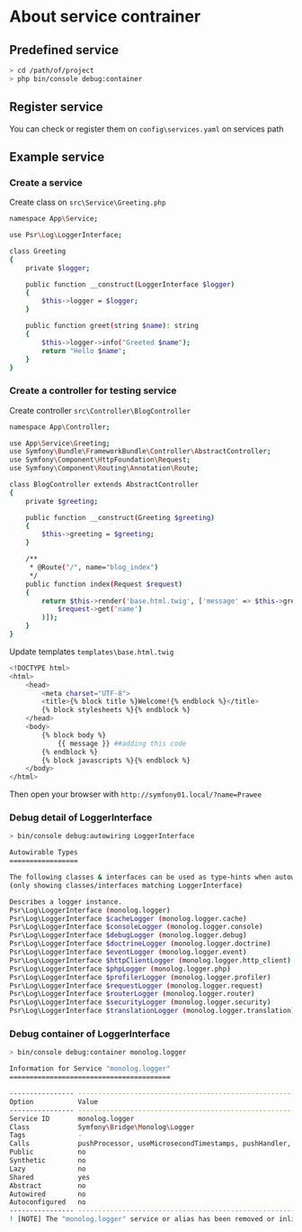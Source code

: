 # About service contrainer

## Predefined service

```bash
> cd /path/of/project
> php bin/console debug:container
```

## Register service

You can check or register them on `config\services.yaml` on services path

## Example service

### Create a service

Create class on `src\Service\Greeting.php`

```bash
namespace App\Service;

use Psr\Log\LoggerInterface;

class Greeting
{
    private $logger;

    public function __construct(LoggerInterface $logger)
    {
        $this->logger = $logger;
    }

    public function greet(string $name): string
    {
        $this->logger->info("Greeted $name");
        return "Hello $name";
    }
}
```

### Create a controller for testing service

Create controller `src\Controller\BlogController`

```bash
namespace App\Controller;

use App\Service\Greeting;
use Symfony\Bundle\FrameworkBundle\Controller\AbstractController;
use Symfony\Component\HttpFoundation\Request;
use Symfony\Component\Routing\Annotation\Route;

class BlogController extends AbstractController
{
    private $greeting;

    public function __construct(Greeting $greeting)
    {
        $this->greeting = $greeting;
    }

    /**
     * @Route("/", name="blog_index")
     */
    public function index(Request $request)
    {
        return $this->render('base.html.twig', ['message' => $this->greeting->greet(
            $request->get('name')
        )]);
    }
}
```

Update templates `templates\base.html.twig`

```bash
<!DOCTYPE html>
<html>
    <head>
        <meta charset="UTF-8">
        <title>{% block title %}Welcome!{% endblock %}</title>
        {% block stylesheets %}{% endblock %}
    </head>
    <body>
        {% block body %}
            {{ message }} ##adding this code
        {% endblock %}
        {% block javascripts %}{% endblock %}
    </body>
</html>
```

Then open your browser with `http://symfony01.local/?name=Prawee`

### Debug detail of LoggerInterface

```bash
> bin/console debug:autowiring LoggerInterface
```

```bash
Autowirable Types
=================

The following classes & interfaces can be used as type-hints when autowiring:
(only showing classes/interfaces matching LoggerInterface)

Describes a logger instance.
Psr\Log\LoggerInterface (monolog.logger)
Psr\Log\LoggerInterface $cacheLogger (monolog.logger.cache)
Psr\Log\LoggerInterface $consoleLogger (monolog.logger.console)
Psr\Log\LoggerInterface $debugLogger (monolog.logger.debug)
Psr\Log\LoggerInterface $doctrineLogger (monolog.logger.doctrine)
Psr\Log\LoggerInterface $eventLogger (monolog.logger.event)
Psr\Log\LoggerInterface $httpClientLogger (monolog.logger.http_client)
Psr\Log\LoggerInterface $phpLogger (monolog.logger.php)
Psr\Log\LoggerInterface $profilerLogger (monolog.logger.profiler)
Psr\Log\LoggerInterface $requestLogger (monolog.logger.request)
Psr\Log\LoggerInterface $routerLogger (monolog.logger.router)
Psr\Log\LoggerInterface $securityLogger (monolog.logger.security)
Psr\Log\LoggerInterface $translationLogger (monolog.logger.translation)
```

### Debug container of LoggerInterface

```bash
> bin/console debug:container monolog.logger
```

```bash
Information for Service "monolog.logger"
========================================

---------------- -------------------------------------------------------------------
Option           Value
---------------- -------------------------------------------------------------------
Service ID       monolog.logger
Class            Symfony\Bridge\Monolog\Logger
Tags             -
Calls            pushProcessor, useMicrosecondTimestamps, pushHandler, pushHandler  
Public           no
Synthetic        no
Lazy             no
Shared           yes
Abstract         no
Autowired        no
Autoconfigured   no
---------------- -------------------------------------------------------------------
! [NOTE] The "monolog.logger" service or alias has been removed or inlined when the container was compiled.
```
